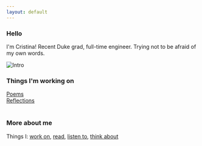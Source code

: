 ```yaml
---
layout: default
---
```


### Hello 
I'm Cristina! Recent Duke grad, full-time engineer. Trying not to be afraid of my own words. <br>

![Intro](intropic.jpg)

### Things I'm working on 
[Poems](poems.html) <br>
[Reflections](reflections.html) <br>
<br>

### More about me 
Things I: [work on](https://www.linkedin.com/in/cristina-lai), [read](https://www.goodreads.com/user/show/88835000-cristina-lai), [listen to](https://open.spotify.com/user/boltzmannconstant?si=mUijI5z2QrmmoA-ZBzb3kw), [think about](https://twitter.com/cristinabridget) <br>







